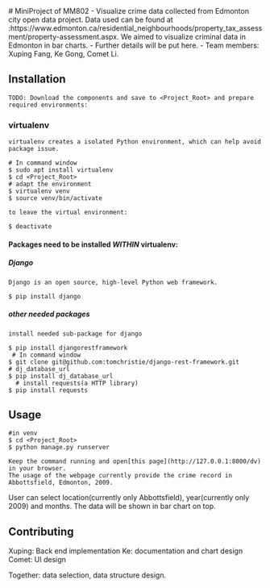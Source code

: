 <snippet>
  <content>
# MiniProject of MM802
 - Visualize crime data collected from Edmonton city open data project. Data used can be found at :https://www.edmonton.ca/residential_neighbourhoods/property_tax_assessment/property-assessment.aspx. We aimed to visualize criminal data in Edmonton in bar charts.
 - Further details will be put here.
 - Team members: Xuping Fang, Ke Gong, Comet Li.
 
## Installation
    TODO: Download the components and save to <Project_Root> and prepare required environments:

### virtualenv
    virtualenv creates a isolated Python environment, which can help avoid package issue.
  ```make
  # In command window
  $ sudo apt install virtualenv
  $ cd <Project_Root>
  # adapt the environment
  $ virtualenv venv
  $ source venv/bin/activate
  ```
    to leave the virtual environment:
  ```make
  $ deactivate
  ```
  
#### Packages need to be installed *WITHIN* virtualenv:
##### Django
    Django is an open source, high-level Python web framework.
  ```make
  $ pip install django
  ```

##### other needed packages
    install needed sub-package for django
  ```make
  $ pip install djangorestframework
   # In command window
  $ git clone git@github.com:tomchristie/django-rest-framework.git
  # dj_database_url
  $ pip install dj_database_url
    # install requests(a HTTP library)
  $ pip install requests
  ```

## Usage
  ```make
  #in venv
  $ cd <Project_Root>
  $ python manage.py runserver
  ```
  
    Keep the command running and open[this page](http://127.0.0.1:8000/dv) in your browser.
    The usage of the webpage currently provide the crime record in Abbottsfield, Edmonton, 2009.
User can select location(currently only Abbottsfield), year(currently only 2009) and months. The data will be shown in bar chart on top.

## Contributing

Xuping: Back end implementation
Ke: documentation and chart design
Comet: UI design

Together: data selection, data structure design.

</content>
  <tabTrigger></tabTrigger>
</snippet>
